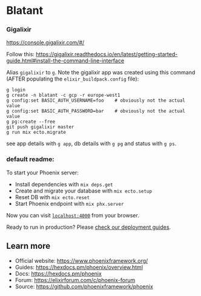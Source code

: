 # Blatant

### Gigalixir

https://console.gigalixir.com/#/

Follow this:
https://gigalixir.readthedocs.io/en/latest/getting-started-guide.html#install-the-command-line-interface

Alias `gigalixir` to `g`.
Note the gigalixir app was created using this command (AFTER populating the `elixir_buildpack.config` file):
```
g login
g create -n blatant -c gcp -r europe-west1 
g config:set BASIC_AUTH_USERNAME=foo    # obviously not the actual value
g config:set BASIC_AUTH_PASSWORD=bar    # obviously not the actual value
g pg:create --free
git push gigalixir master
g run mix ecto.migrate

```
see app details with `g app`, db details with `g pg` and status with `g ps`.

### default readme:

To start your Phoenix server:

  * Install dependencies with `mix deps.get`
  * Create and migrate your database with `mix ecto.setup`
  * Reset DB with `mix ecto.reset`
  * Start Phoenix endpoint with `mix phx.server`

Now you can visit [`localhost:4000`](http://localhost:4000) from your browser.

Ready to run in production? Please [check our deployment guides](https://hexdocs.pm/phoenix/deployment.html).

## Learn more

  * Official website: https://www.phoenixframework.org/
  * Guides: https://hexdocs.pm/phoenix/overview.html
  * Docs: https://hexdocs.pm/phoenix
  * Forum: https://elixirforum.com/c/phoenix-forum
  * Source: https://github.com/phoenixframework/phoenix
